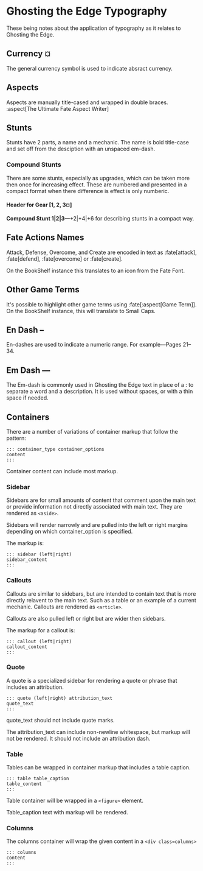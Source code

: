 # Ghosting the Edge Typography

These being notes about the application of typography as it relates to Ghosting the Edge. 

## Currency ¤

The general currency symbol is used to indicate absract currency.

## Aspects

Aspects are manually title-cased and wrapped in double braces. :aspect[The Ultimate Fate Aspect Writer]

## Stunts

Stunts have 2 parts, a name and a mechanic. The name is bold title-case and set off from the desciption with an unspaced em-dash. 

### Compound Stunts

There are some stunts, especially as upgrades, which can be taken more then once for increasing effect. These are numbered and presented in a compact format when there difference is effect is only numberic.

#### Header for Gear [1, 2, 3¤]



**Compound Stunt 1|2|3**​—+2|+4|+6 for describing stunts in a compact way.

## Fate Actions Names

Attack, Defense, Overcome, and Create are encoded in text as :fate[attack], :fate[defend], :fate[overcome] or :fate[create].  

On the BookShelf instance this translates to an icon from the Fate Font. 

## Other Game Terms

It's possible to highlight other game terms using :fate[:aspect[Game Term]]. On the BookShelf instance, this will translate to Small Caps.

## En Dash –

En-dashes are used to indicate a numeric range. For example​—Pages 21–34.

## Em Dash ​—

The Em-dash is commonly used in Ghosting the Edge text in place of a : to separate a word and a description. It is used without spaces, or with a thin space if needed.

## Containers

There are a number of variations of container markup that follow the pattern:

```
::: container_type container_options
content
:::
```

Container content can include most markup. 

### Sidebar

Sidebars are for small amounts of content that comment upon the main text or provide information not directly associated with main text. They are rendered as `<aside>`.

Sidebars will render narrowly and are pulled into the left or right margins depending on which container_option is specified. 

The markup is:

```
::: sidebar (left|right)
sidebar_content
:::
```

### Callouts

Callouts are similar to sidebars, but are intended to contain text that is more directly relavent to the main text. Such as a table or an example of a current mechanic. Callouts are rendered as `<article>`.

Callouts are also pulled left or right but are wider then sidebars.

The markup for a callout is:

```
::: callout (left|right)
callout_content
:::
```

### Quote

A quote is a specialized sidebar for rendering a quote or phrase that includes an attribution.

```
::: quote (left|right) attribution_text
quote_text
:::
```
quote_text should not include quote marks. 

The attribution_text can include non-newline whitespace, but markup will not be rendered. It should not include an attribution dash. 

### Table

Tables can be wrapped in container markup that includes a table caption. 

```
::: table table_caption
table_content
:::
```

Table container will be wrapped in a `<figure>` element.

Table_caption text with markup will be rendered.

### Columns

The columns container will wrap the given content in a `<div class=columns>`

```
::: columns
content
:::